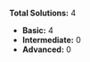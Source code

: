 **Total Solutions:** 4

- **Basic:**        4
- **Intermediate:**        0
- **Advanced:**        0

